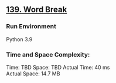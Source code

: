 ## [139. Word Break](https://leetcode.com/problems/word-break/)

### Run Environment
Python 3.9

### Time and Space Complexity:
Time: TBD 
Space: TBD
Actual Time: 40 ms  
Actual Space: 14.7 MB
